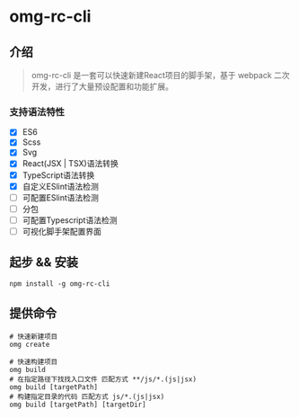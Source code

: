 

# omg-rc-cli
## 介绍
> omg-rc-cli 是一套可以快速新建React项目的脚手架，基于 webpack 二次开发，进行了大量预设配置和功能扩展。

### 支持语法特性
- [x] ES6
- [x] Scss
- [x] Svg
- [x] React(JSX | TSX)语法转换
- [x] TypeScript语法转换
- [x] 自定义ESlint语法检测
- [ ] 可配置ESlint语法检测
- [ ] 分包
- [ ] 可配置Typescript语法检测
- [ ] 可视化脚手架配置界面

## 起步 && 安装 
```Shell
npm install -g omg-rc-cli
```
## 提供命令
```Shell
# 快速新建项目
omg create

# 快速构建项目
omg build 
# 在指定路径下找找入口文件 匹配方式 **/js/*.(js|jsx)
omg build [targetPath]
# 构建指定目录的代码 匹配方式 js/*.(js|jsx)
omg build [targetPath] [targetDir]
```

